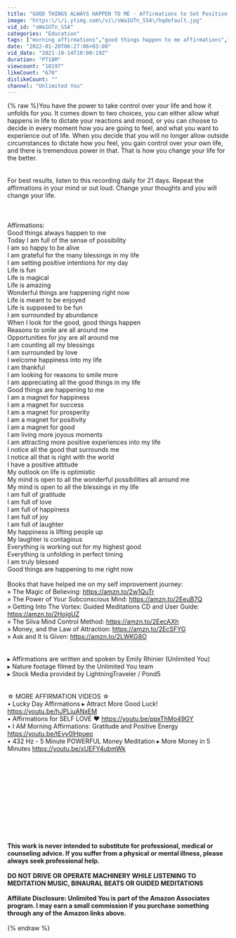 ```yaml
---
title: "GOOD THINGS ALWAYS HAPPEN TO ME - Affirmations to Set Positive Intentions"
image: "https:\/\/i.ytimg.com\/vi\/sWa1UTn_S5A\/hqdefault.jpg"
vid_id: "sWa1UTn_S5A"
categories: "Education"
tags: ["morning affirmations","good things happen to me affirmations","positive affirmations"]
date: "2022-01-20T06:27:06+03:00"
vid_date: "2021-10-14T10:00:19Z"
duration: "PT18M"
viewcount: "18197"
likeCount: "670"
dislikeCount: ""
channel: "Unlimited You"
---
```

{% raw %}You have the power to take control over your life and how it unfolds for you. It comes down to two choices, you can either allow what happens in life to dictate your reactions and mood, or you can choose to decide in every moment how you are going to feel, and what you want to experience out of life. When you decide that you will no longer allow outside circumstances to dictate how you feel, you gain control over your own life, and there is tremendous power in that. That is how you change your life for the better.<br /><br /><br />For best results, listen to this recording daily for 21 days. Repeat the affirmations in your mind or out loud. Change your thoughts and you will change your life.<br /><br /><br /><br />Affirmations:<br />Good things always happen to me<br />Today I am full of the sense of possibility<br />I am so happy to be alive<br />I am grateful for the many blessings in my life<br />I am setting positive intentions for my day <br />Life is fun<br />Life is magical<br />Life is amazing <br />Wonderful things are happening right now<br />Life is meant to be enjoyed<br />Life is supposed to be fun <br />I am surrounded by abundance<br />When I look for the good, good things happen<br />Reasons to smile are all around me<br />Opportunities for joy are all around me<br />I am counting all my blessings<br />I am surrounded by love<br />I welcome happiness into my life<br />I am thankful<br />I am looking for reasons to smile more<br />I am appreciating all the good things in my life<br />Good things are happening to me<br />I am a magnet for happiness<br />I am a magnet for success<br />I am a magnet for prosperity<br />I am a magnet for positivity<br />I am a magnet for good<br />I am living more joyous moments<br />I am attracting more positive experiences into my life<br />I notice all the good that surrounds me<br />I notice all that is right with the world<br />I have a positive attitude<br />My outlook on life is optimistic<br />My mind is open to all the wonderful possibilities all around me<br />My mind is open to all the blessings in my life<br />I am full of gratitude<br />I am full of love<br />I am full of happiness<br />I am full of joy<br />I am full of laughter<br />My happiness is lifting people up <br />My laughter is contagious<br />Everything is working out for my highest good<br />Everything is unfolding in perfect timing<br />I am truly blessed<br />Good things are happening to me right now<br /><br />Books that have helped me on my self improvement journey:<br />» The Magic of Believing: <a rel="nofollow" target="blank" href="https://amzn.to/2w1QuTr">https://amzn.to/2w1QuTr</a><br />» The Power of Your Subconscious Mind: <a rel="nofollow" target="blank" href="https://amzn.to/2EeuB7Q">https://amzn.to/2EeuB7Q</a><br />» Getting Into The Vortex: Guided Meditations CD and User Guide: <a rel="nofollow" target="blank" href="https://amzn.to/2HojgUZ">https://amzn.to/2HojgUZ</a><br />» The Silva Mind Control Method: <a rel="nofollow" target="blank" href="https://amzn.to/2EecAXh">https://amzn.to/2EecAXh</a><br />» Money, and the Law of Attraction: <a rel="nofollow" target="blank" href="https://amzn.to/2EcSFYG">https://amzn.to/2EcSFYG</a><br />» Ask and It Is Given: <a rel="nofollow" target="blank" href="https://amzn.to/2LWKG8O">https://amzn.to/2LWKG8O</a><br /><br /><br />▸ Affirmations are written and spoken by Emily Rhinier (Unlimited You) <br />▸ Nature footage filmed by the Unlimited You team<br />▸ Stock Media provided by LightningTraveler / Pond5<br /><br /><br />☆ MORE AFFIRMATION VIDEOS ☆<br />• Lucky Day Affirmations ▸ Attract More Good Luck! <a rel="nofollow" target="blank" href="https://youtu.be/hJPLjuANxEM">https://youtu.be/hJPLjuANxEM</a> <br />• Affirmations for SELF LOVE ❤️ <a rel="nofollow" target="blank" href="https://youtu.be/ppxThMo49GY">https://youtu.be/ppxThMo49GY</a> <br />• I AM Morning Affirmations: Gratitude and Positive Energy <a rel="nofollow" target="blank" href="https://youtu.be/tEvy0lHpueo">https://youtu.be/tEvy0lHpueo</a> <br />• 432 Hz - 5 Minute POWERFUL Money Meditation ▸ More Money in 5 Minutes <a rel="nofollow" target="blank" href="https://youtu.be/xUEFY4ubmWk">https://youtu.be/xUEFY4ubmWk</a><br /><br /><br /><br /><br /><br /><br /><br /><br /><br /><br />******<br /><br />This work is never intended to substitute for professional, medical or counseling advice. If you suffer from a physical or mental illness, please always seek professional help.   <br /><br />DO NOT DRIVE OR OPERATE MACHINERY WHILE LISTENING TO MEDITATION MUSIC, BINAURAL BEATS OR GUIDED MEDITATIONS<br /><br />Affiliate Disclosure: Unlimited You is part of the Amazon Associates program. I may earn a small commission if you purchase something through any of the Amazon links above.<br /><br />******{% endraw %}

